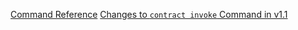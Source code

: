 [Command Reference](command-reference)
[Changes to `contract invoke` Command in v1.1](contract-invoke-changes)